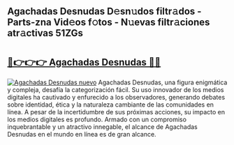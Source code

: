## Agachadas Desnudas D𝚎sn𝚞dos filtr𝚊dos - Parts-zna Vid𝚎os f𝚘tos - N𝚞evas filtr𝚊ciones atr𝚊ctivas 51ZGs

# <h2><a href="http://mb18ndl.tromn.icu/?c=Agachadas+Desnudas">🔗👉👉👉 Agachadas Desnudas 🔗🔗</a></h2>

[![Agachadas Desnudas nuevo](https://i.imgur.com/pEAQMta.gif)](http://mb18ndl.tromn.icu/?c=Agachadas+Desnudas)
Agachadas Desnudas, una figura enigmática y compleja, desafía la categorización fácil. Su uso innovador de los medios digitales ha cautivado y enfurecido a los observadores, generando debates sobre identidad, ética y la naturaleza cambiante de las comunidades en línea. A pesar de la incertidumbre de sus próximas acciones, su impacto en los medios digitales es profundo. Armado con un compromiso inquebrantable y un atractivo innegable, el alcance de Agachadas Desnudas en el mundo en línea es de gran alcance.
